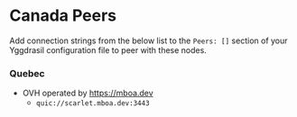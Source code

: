 # Canada Peers

Add connection strings from the below list to the `Peers: []` section of your
Yggdrasil configuration file to peer with these nodes.

### Quebec

* OVH operated by https://mboa.dev
  * `quic://scarlet.mboa.dev:3443`
